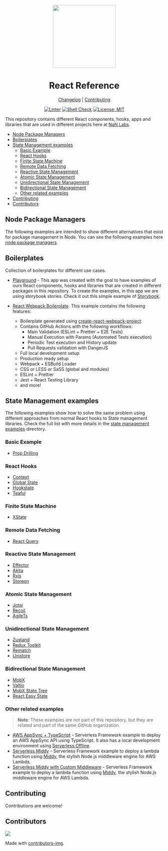 <div align="center">
<p>
    <img
        style="width: 200px"
        width="200"
        src="https://avatars.githubusercontent.com/u/4426989?s=200&v=4"
    >
</p>
<h1>React Reference</h1>

[Changelog](#) |
[Contributing](../CONTRIBUTING.md)

</div>
<div align="center">

[![Linter][linterbadge]][linterurl]
[![Shell Check][shellcheckbadge]][shellcheckurl]
[![License: MIT][licensebadge]][licenseurl]

</div>

This repository contains different React components, hooks, apps and libraries that are used in different projects
here at [NaN Labs](https://www.nanlabs.com/).

- [Node Package Managers](#node-package-managers)
- [Boilerplates](#boilerplates)
- [State Management examples](#state-management-examples)
  - [Basic Example](#basic-example)
  - [React Hooks](#react-hooks)
  - [Finite State Machine](#finite-state-machine)
  - [Remote Data Fetching](#remote-data-fetching)
  - [Reactive State Management](#reactive-state-management)
  - [Atomic State Management](#atomic-state-management)
  - [Unidirectional State Management](#unidirectional-state-management)
  - [Bidirectional State Management](#bidirectional-state-management)
  - [Other related examples](#other-related-examples)
- [Contributing](#contributing)
- [Contributors](#contributors)

## Node Package Managers

The following examples are intended to show different alternatives that exist for package management in Node.
You can see the following examples here [node package managers](./node-package-managers/).

## Boilerplates

Collection of boilerplates for different use cases.

- [Playground](../apps/playground/) - This app was created with the goal to have examples of ours React components, hooks and libraries that are created in different packages in this repository. To create the examples, in this app we are using storybook stories. Check it out this simple example of [Storybook](../apps/playground/src/stories/Header.stories.tsx).

- [React Webpack Boilerplate](https://github.com/nanlabs/react-webpack-boilerplate/tree/main/.github/workflows). This example contains the following features:
  - Boilerplate generated using [create-react-webpack-project](https://www.npmjs.com/package/create-react-webpack-project)
  - Contains GitHub Actions with the following workflows:
    - Main Validation (ESLint + Prettier + E2E Tests)
    - Manual Execution with Params (Automated Tests execution)
    - Periodic Test execution and History update
    - Pull Requests validation with DangerJS
  - Full local development setup
  - Production ready setup
  - Webpack + ESBuild Loader
  - CSS or LESS or SaSS (global and modules)
  - ESLint + Prettier
  - Jest + React Testing Library
  - and more!

## State Management examples

The following examples show how to solve the same problem using different approaches from
normal React hooks to State management libraries. Check the full list with more details in the [state management examples](./state-management/) directory.

### Basic Example

- [Prop Drilling](./state-management/examples/hooks-prop-drilling/)

### React Hooks

- [Context](./state-management/examples/hooks-context/)
- [Global State](./state-management/examples/hooks-global-state/)
- [Hookstate](./state-management/examples/hooks-hookstate/)
- [Teaful](./state-management/examples/hooks-teaful/)

### Finite State Machine

- [XState](./state-management/examples/fsm-xstate/)

### Remote Data Fetching

- [React Query](./state-management/examples/api-react-query/)

### Reactive State Management

- [Effector](./state-management/examples/reactive-effector/)
- [Akita](./state-management/examples/reactive-akita/)
- [Rxjs](./state-management/examples/reactive-rxjs/)
- [Storeon](./state-management/examples/reactive-storeon/)

### Atomic State Management

- [Jotai](./state-management/examples/atomic-jotai/)
- [Recoil](./state-management/examples/atomic-recoil/)
- [AgileTs](./state-management/examples/atomic-agilets/)

### Unidirectional State Management

- [Zustand](./state-management/examples/unidirectional-zustand/)
- [Redux Toolkit](./state-management/examples/unidirectional-redux-toolkit/)
- [Rematch](./state-management/examples/unidirectional-rematch/)
- [Unistore](./state-management/examples/unidirectional-unistore/)

### Bidirectional State Management

- [MobX](./state-management/examples/bidirectional-mobx/)
- [Valtio](./state-management/examples/bidirectional-valtio/)
- [MobX State Tree](./state-management/examples/bidirectional-mobx-state-tree/)
- [React Easy State](./state-management/examples/bidirectional-easy-state/)

### Other related examples

> **Note**: These examples are not part of this repository, but they are related
> and part of the same GitHub organization.

- [AWS AppSync + TypeScript](https://github.com/nanlabs/infra-reference/tree/main/examples/serverless/serverless-appsync-nodejs/) - Serverless Framework example to deploy an AWS AppSync API using TypeScript. It also has a local development environment using [Serverless Offline](https://www.serverless.com/plugins/serverless-offline).
- [Serverless Middy](https://github.com/nanlabs/infra-reference/tree/main/examples/serverless/serverless-middy/) - Serverless Framework example to deploy a lambda function using [Middy](https://middy.js.org/), the stylish Node.js middleware engine for AWS Lambda.
- [Serverless Middy with Custom Middleware](https://github.com/nanlabs/infra-reference/tree/main/examples/serverless/serverless-middy-custom-middleware/) - Serverless Framework example to deploy a lambda function using [Middy](https://middy.js.org/), the stylish Node.js middleware engine for AWS Lambda.

## Contributing

Contributions are welcome!

## Contributors

<a href="https://github.com/nanlabs/nancy.js/contributors">
  <img src="https://contrib.rocks/image?repo=nanlabs/nancy.js"/>
</a>

Made with [contributors-img](https://contrib.rocks).

[linterbadge]: https://github.com/nanlabs/nancy.js/actions/workflows/lint.yml/badge.svg
[shellcheckbadge]: https://github.com/nanlabs/nancy.js/actions/workflows/shellcheck.yml/badge.svg
[licensebadge]: https://img.shields.io/badge/License-MIT-blue.svg
[linterurl]: https://github.com/nanlabs/nancy.js/actions/workflows/lint.yml
[shellcheckurl]: https://github.com/nanlabs/nancy.js/actions/workflows/shellcheck.yml
[licenseurl]: https://github.com/nanlabs/nancy.js/blob/main/LICENSE
